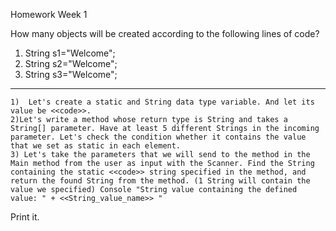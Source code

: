 Homework Week 1

How many objects will be created according to the following lines of code?

1. String s1="Welcome";  
2. String s2="Welcome";  
3. String s3="Welcome";




------------------
	1)  Let's create a static and String data type variable. And let its value be <<code>>.
	2)Let's write a method whose return type is String and takes a String[] parameter. Have at least 5 different Strings in the incoming parameter. Let's check the condition whether it contains the value that we set as static in each element. 
	3) Let's take the parameters that we will send to the method in the Main method from the user as input with the Scanner. Find the String containing the static <<code>> string specified in the method, and return the found String from the method. (1 String will contain the value we specified) Console "String value containing the defined value: " + <<String_value_name>> "
  
Print it.
